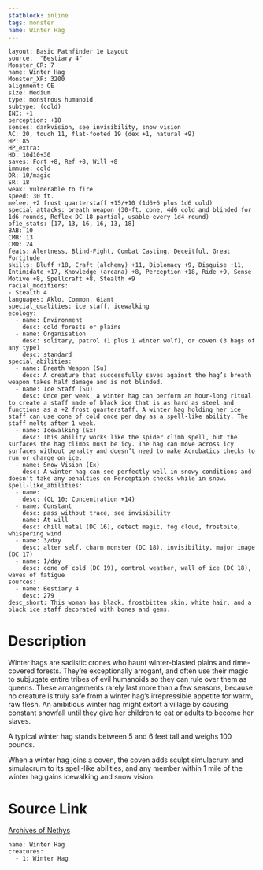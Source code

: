 ```yaml
---
statblock: inline
tags: monster
name: Winter Hag
---
```

```statblock
layout: Basic Pathfinder 1e Layout
source:  "Bestiary 4"
Monster_CR: 7
name: Winter Hag
Monster_XP: 3200
alignment: CE
size: Medium
type: monstrous humanoid
subtype: (cold)
INI: +1
perception: +18
senses: darkvision, see invisibility, snow vision
AC: 20, touch 11, flat-footed 19 (dex +1, natural +9)
HP: 85
HP_extra: 
HD: 10d10+30
saves: Fort +8, Ref +8, Will +8
immune: cold
DR: 10/magic
SR: 18
weak: vulnerable to fire
speed: 30 ft.
melee: +2 frost quarterstaff +15/+10 (1d6+6 plus 1d6 cold)
special_attacks: breath weapon (30-ft. cone, 4d6 cold and blinded for 1d6 rounds, Reflex DC 18 partial, usable every 1d4 round)
pf1e_stats: [17, 13, 16, 16, 13, 18]
BAB: 10
CMB: 13
CMD: 24
feats: Alertness, Blind-Fight, Combat Casting, Deceitful, Great Fortitude
skills: Bluff +18, Craft (alchemy) +11, Diplomacy +9, Disguise +11, Intimidate +17, Knowledge (arcana) +8, Perception +18, Ride +9, Sense Motive +8, Spellcraft +8, Stealth +9
racial_modifiers:
- Stealth 4
languages: Aklo, Common, Giant
special_qualities: ice staff, icewalking
ecology:
  - name: Environment
    desc: cold forests or plains
  - name: Organisation
    desc: solitary, patrol (1 plus 1 winter wolf), or coven (3 hags of any type)
    desc: standard
special_abilities:
  - name: Breath Weapon (Su)
    desc: A creature that successfully saves against the hag’s breath weapon takes half damage and is not blinded.
  - name: Ice Staff (Su)
    desc: Once per week, a winter hag can perform an hour-long ritual to create a staff made of black ice that is as hard as steel and functions as a +2 frost quarterstaff. A winter hag holding her ice staff can use cone of cold once per day as a spell-like ability. The staff melts after 1 week.
  - name: Icewalking (Ex)
    desc: This ability works like the spider climb spell, but the surfaces the hag climbs must be icy. The hag can move across icy surfaces without penalty and doesn’t need to make Acrobatics checks to run or charge on ice.
  - name: Snow Vision (Ex)
    desc: A winter hag can see perfectly well in snowy conditions and doesn’t take any penalties on Perception checks while in snow.
spell-like_abilities:
  - name:
    desc: (CL 10; Concentration +14)
  - name: Constant
    desc: pass without trace, see invisibility
  - name: At will
    desc: chill metal (DC 16), detect magic, fog cloud, frostbite, whispering wind
  - name: 3/day
    desc: alter self, charm monster (DC 18), invisibility, major image (DC 17)
  - name: 1/day
    desc: cone of cold (DC 19), control weather, wall of ice (DC 18), waves of fatigue
sources:
  - name: Bestiary 4
    desc: 279
desc_short: This woman has black, frostbitten skin, white hair, and a black ice staff decorated with bones and gems.
```
# Description
Winter hags are sadistic crones who haunt winter-blasted plains and rime-covered forests. They’re exceptionally arrogant, and often use their magic to subjugate entire tribes of evil humanoids so they can rule over them as queens. These arrangements rarely last more than a few seasons, because no creature is truly safe from a winter hag’s irrepressible appetite for warm, raw flesh. An ambitious winter hag might extort a village by causing constant snowfall until they give her children to eat or adults to become her slaves.

A typical winter hag stands between 5 and 6 feet tall and weighs 100 pounds.

When a winter hag joins a coven, the coven adds sculpt simulacrum and simulacrum to its spell-like abilities, and any member within 1 mile of the winter hag gains icewalking and snow vision.
# Source Link
[Archives of Nethys](https://aonprd.com/MonsterDisplay.aspx?ItemName=Winter%20Hag)
```encounter-table
name: Winter Hag
creatures:
  - 1: Winter Hag
```
